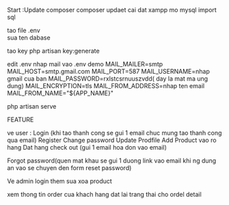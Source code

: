 Start 
:Update composer 
composer updaet
cai dat xampp mo mysql import sql


tao file .env  
sua ten dabase 

tao key 
php artisan key:generate
 

 edit .env
nhap mail vao .env
demo
MAIL_MAILER=smtp
MAIL_HOST=smtp.gmail.com
MAIL_PORT=587
MAIL_USERNAME=nhap gmail cua ban
MAIL_PASSWORD=rxlstcsrnuuszvdd( day la mat ma ung dung)
MAIL_ENCRYPTION=tls
MAIL_FROM_ADDRESS=nhap ten email
MAIL_FROM_NAME="${APP_NAME}"




php artisan serve




FEATURE

ve user :
Login (khi tao thanh cong se gui 1 email chuc mung tao thanh cong qua email)
Register
Change password
Update Prodfile
Add Product vao ro hang
Dat hang check out (gui 1 email hoa don vao email)

Forgot password(quen mat khau se gui 1 duong link vao email khi ng dung an vao se chuyen den form reset password)


Ve admin
login 
them sua xoa product 

xem thong tin order cua khach hang dat lai trang thai cho ordel detail






